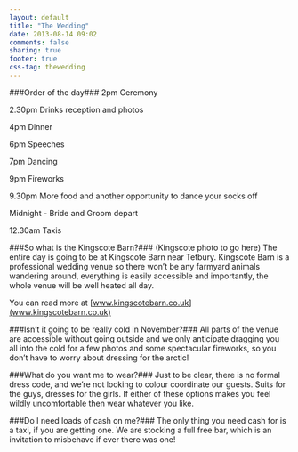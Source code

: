 ```yaml
---
layout: default
title: "The Wedding"
date: 2013-08-14 09:02
comments: false
sharing: true
footer: true
css-tag: thewedding
---
```

###Order of the day###
2pm Ceremony

2.30pm Drinks reception and photos

4pm Dinner

6pm Speeches

7pm Dancing

9pm Fireworks

9.30pm More food and another opportunity to dance your socks off

Midnight -  Bride and Groom depart

12.30am Taxis

###So what is the Kingscote Barn?###
(Kingscote photo to go here)
The entire day is going to be at Kingscote Barn near Tetbury. Kingscote Barn is a professional wedding venue so there won’t be any farmyard animals wandering around, everything is easily accessible and importantly, the whole venue will be well heated all day. 

You can read more at [www.kingscotebarn.co.uk](www.kingscotebarn.co.uk)

###Isn’t it going to be really cold in November?###
All parts of the venue are accessible without going outside and we only anticipate dragging you all into the cold for a few photos and some spectacular fireworks, so you don’t have to worry about dressing for the arctic!

###What do you want me to wear?###
Just to be clear, there is no formal dress code, and we’re not looking to colour coordinate our guests. Suits for the guys, dresses for the girls. If either of these options makes you feel wildly uncomfortable then wear whatever you like.

###Do I need loads of cash on me?###
The only thing you need cash for is a taxi, if you are getting one. We are stocking a full free bar, which is an invitation to misbehave if ever there was one!


